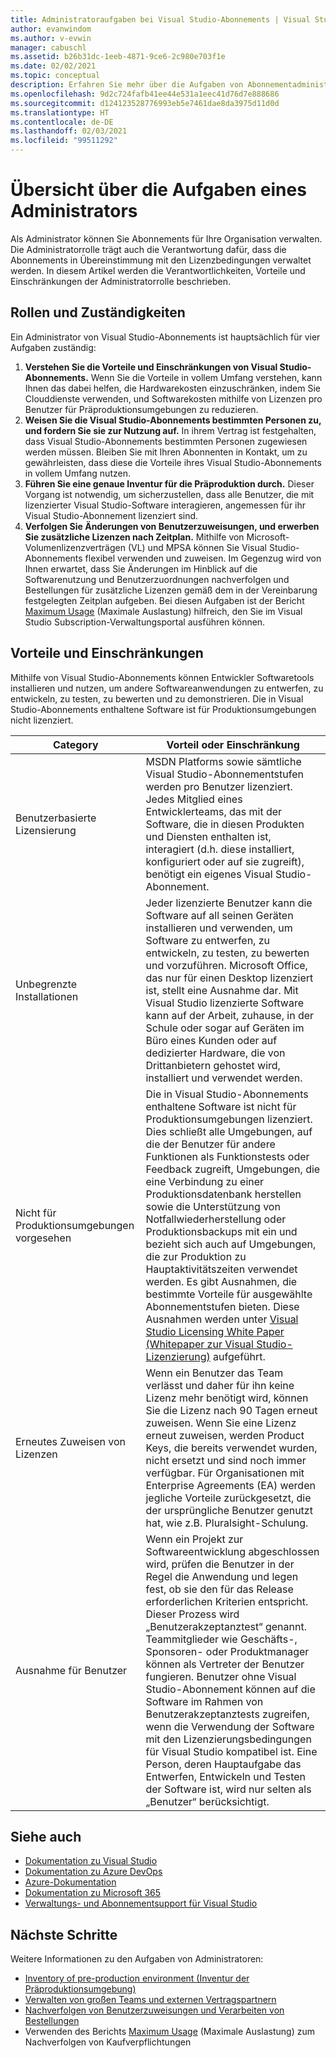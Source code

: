 ```yaml
---
title: Administratoraufgaben bei Visual Studio-Abonnements | Visual Studio Marketplace
author: evanwindom
ms.author: v-evwin
manager: cabuschl
ms.assetid: b26b31dc-1eeb-4871-9ce6-2c980e703f1e
ms.date: 02/02/2021
ms.topic: conceptual
description: Erfahren Sie mehr über die Aufgaben von Abonnementadministratoren.
ms.openlocfilehash: 9d2c724fafb41ee44e531a1eec41d76d7e888686
ms.sourcegitcommit: d124123528776993eb5e7461dae8da3975d11d0d
ms.translationtype: HT
ms.contentlocale: de-DE
ms.lasthandoff: 02/03/2021
ms.locfileid: "99511292"
---
```

# <a name="overview-of-admin-responsibilities"></a>Übersicht über die Aufgaben eines Administrators
Als Administrator können Sie Abonnements für Ihre Organisation verwalten.  Die Administratorrolle trägt auch die Verantwortung dafür, dass die Abonnements in Übereinstimmung mit den Lizenzbedingungen verwaltet werden. In diesem Artikel werden die Verantwortlichkeiten, Vorteile und Einschränkungen der Administratorrolle beschrieben.

## <a name="roles--responsibilities"></a>Rollen und Zuständigkeiten
Ein Administrator von Visual Studio-Abonnements ist hauptsächlich für vier Aufgaben zuständig:

1. **Verstehen Sie die Vorteile und Einschränkungen von Visual Studio-Abonnements.** Wenn Sie die Vorteile in vollem Umfang verstehen, kann Ihnen das dabei helfen, die Hardwarekosten einzuschränken, indem Sie Clouddienste verwenden, und Softwarekosten mithilfe von Lizenzen pro Benutzer für Präproduktionsumgebungen zu reduzieren. 
2. **Weisen Sie die Visual Studio-Abonnements bestimmten Personen zu, und fordern Sie sie zur Nutzung auf.** In ihrem Vertrag ist festgehalten, dass Visual Studio-Abonnements bestimmten Personen zugewiesen werden müssen. Bleiben Sie mit Ihren Abonnenten in Kontakt, um zu gewährleisten, dass diese die Vorteile ihres Visual Studio-Abonnements in vollem Umfang nutzen.
3. **Führen Sie eine genaue Inventur für die Präproduktion durch.** Dieser Vorgang ist notwendig, um sicherzustellen, dass alle Benutzer, die mit lizenzierter Visual Studio-Software interagieren, angemessen für ihr Visual Studio-Abonnement lizenziert sind. 
4. **Verfolgen Sie Änderungen von Benutzerzuweisungen, und erwerben Sie zusätzliche Lizenzen nach Zeitplan.** Mithilfe von Microsoft-Volumenlizenzverträgen (VL) und MPSA können Sie Visual Studio-Abonnements flexibel verwenden und zuweisen. Im Gegenzug wird von Ihnen erwartet, dass Sie Änderungen im Hinblick auf die Softwarenutzung und Benutzerzuordnungen nachverfolgen und Bestellungen für zusätzliche Lizenzen gemäß dem in der Vereinbarung festgelegten Zeitplan aufgeben.  Bei diesen Aufgaben ist der Bericht [Maximum Usage](maximum-usage.md) (Maximale Auslastung) hilfreich, den Sie im Visual Studio Subscription-Verwaltungsportal ausführen können. 

## <a name="benefits-and-limitations"></a>Vorteile und Einschränkungen
Mithilfe von Visual Studio-Abonnements können Entwickler Softwaretools installieren und nutzen, um andere Softwareanwendungen zu entwerfen, zu entwickeln, zu testen, zu bewerten und zu demonstrieren. Die in Visual Studio-Abonnements enthaltene Software ist für Produktionsumgebungen nicht lizenziert.

| Category                                 | Vorteil oder Einschränkung |
|------------------------------------------|----------------------------------------------------------------------------------------------------------------------------------------------------------------------------------------------------------------------------------------------------------------------------------------------------------------------------------------------------------------------------------------------------------------------------------------------------------------------------------------------------------------------------------------------------------------------------------------------------------------------------|
| Benutzerbasierte Lizensierung                     | MSDN Platforms sowie sämtliche Visual Studio-Abonnementstufen werden pro Benutzer lizenziert. Jedes Mitglied eines Entwicklerteams, das mit der Software, die in diesen Produkten und Diensten enthalten ist, interagiert (d.h. diese installiert, konfiguriert oder auf sie zugreift), benötigt ein eigenes Visual Studio-Abonnement.                                                                                                                                                                                                                                                                                                                                  |
| Unbegrenzte Installationen                  | Jeder lizenzierte Benutzer kann die Software auf all seinen Geräten installieren und verwenden, um Software zu entwerfen, zu entwickeln, zu testen, zu bewerten und vorzuführen. Microsoft Office, das nur für einen Desktop lizenziert ist, stellt eine Ausnahme dar. Mit Visual Studio lizenzierte Software kann auf der Arbeit, zuhause, in der Schule oder sogar auf Geräten im Büro eines Kunden oder auf dedizierter Hardware, die von Drittanbietern gehostet wird, installiert und verwendet werden.                                                                                                                                                                                                                                  |
| Nicht für Produktionsumgebungen vorgesehen | Die in Visual Studio-Abonnements enthaltene Software ist nicht für Produktionsumgebungen lizenziert. Dies schließt alle Umgebungen, auf die der Benutzer für andere Funktionen als Funktionstests oder Feedback zugreift, Umgebungen, die eine Verbindung zu einer Produktionsdatenbank herstellen sowie die Unterstützung von Notfallwiederherstellung oder Produktionsbackups mit ein und bezieht sich auch auf Umgebungen, die zur Produktion zu Hauptaktivitätszeiten verwendet werden. Es gibt Ausnahmen, die bestimmte Vorteile für ausgewählte Abonnementstufen bieten. Diese Ausnahmen werden unter [Visual Studio Licensing White Paper (Whitepaper zur Visual Studio-Lizenzierung)](https://aka.ms/vslicensing) aufgeführt.                                                                                            |
| Erneutes Zuweisen von Lizenzen                     | Wenn ein Benutzer das Team verlässt und daher für ihn keine Lizenz mehr benötigt wird, können Sie die Lizenz nach 90 Tagen erneut zuweisen. Wenn Sie eine Lizenz erneut zuweisen, werden Product Keys, die bereits verwendet wurden, nicht ersetzt und sind noch immer verfügbar. Für Organisationen mit Enterprise Agreements (EA) werden jegliche Vorteile zurückgesetzt, die der ursprüngliche Benutzer genutzt hat, wie z.B. Pluralsight-Schulung.                                                                                                                                                                                                                                                 |
| Ausnahme für Benutzer                  | Wenn ein Projekt zur Softwareentwicklung abgeschlossen wird, prüfen die Benutzer in der Regel die Anwendung und legen fest, ob sie den für das Release erforderlichen Kriterien entspricht. Dieser Prozess wird „Benutzerakzeptanztest“ genannt. Teammitglieder wie Geschäfts-, Sponsoren- oder Produktmanager können als Vertreter der Benutzer fungieren. Benutzer ohne Visual Studio-Abonnement können auf die Software im Rahmen von Benutzerakzeptanztests zugreifen, wenn die Verwendung der Software mit den Lizenzierungsbedingungen für Visual Studio kompatibel ist. Eine Person, deren Hauptaufgabe das Entwerfen, Entwickeln und Testen der Software ist, wird nur selten als „Benutzer“ berücksichtigt. |

## <a name="see-also"></a>Siehe auch
- [Dokumentation zu Visual Studio](/visualstudio/)
- [Dokumentation zu Azure DevOps](/azure/devops/)
- [Azure-Dokumentation](/azure/)
- [Dokumentation zu Microsoft 365](/microsoft-365/)
- [Verwaltungs- und Abonnementsupport für Visual Studio](https://my.visualstudio.com/gethelp)

## <a name="next-steps"></a>Nächste Schritte
Weitere Informationen zu den Aufgaben von Administratoren:
- [Inventory of pre-production environment (Inventur der Präproduktionsumgebung)](admin-inventory.md)
- [Verwalten von großen Teams und externen Vertragspartnern](manage-teams.md)
- [Nachverfolgen von Benutzerzuweisungen und Verarbeiten von Bestellungen](assignments-orders.md)
- Verwenden des Berichts [Maximum Usage](maximum-usage.md) (Maximale Auslastung) zum Nachverfolgen von Kaufverpflichtungen
